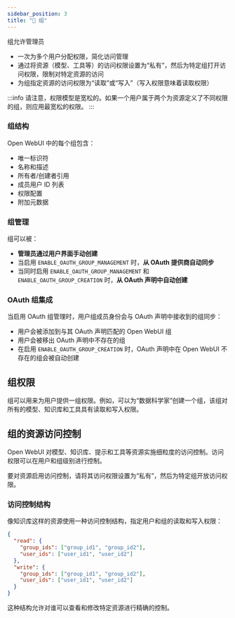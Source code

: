 ```yaml
---
sidebar_position: 3
title: "🔐 组"
---
```


组允许管理员
* 一次为多个用户分配权限，简化访问管理
* 通过将资源（模型、工具等）的访问权限设置为“私有”，然后为特定组打开访问权限，限制对特定资源的访问
* 为组指定资源的访问权限为“读取”或“写入”（写入权限意味着读取权限）

:::info
请注意，权限模型是宽松的。如果一个用户属于两个为资源定义了不同权限的组，则应用最宽松的权限。
:::

### 组结构

Open WebUI 中的每个组包含：

* 唯一标识符
* 名称和描述
* 所有者/创建者引用
* 成员用户 ID 列表
* 权限配置
* 附加元数据

### 组管理

组可以被：

* **管理员通过用户界面手动创建**
* 当启用 `ENABLE_OAUTH_GROUP_MANAGEMENT` 时，**从 OAuth 提供商自动同步**
* 当同时启用 `ENABLE_OAUTH_GROUP_MANAGEMENT` 和 `ENABLE_OAUTH_GROUP_CREATION` 时，**从 OAuth 声明中自动创建**
  

### OAuth 组集成

当启用 OAuth 组管理时，用户组成员身份会与 OAuth 声明中接收到的组同步：

* 用户会被添加到与其 OAuth 声明匹配的 Open WebUI 组
* 用户会被移出 OAuth 声明中不存在的组
* 在启用 `ENABLE_OAUTH_GROUP_CREATION` 时，OAuth 声明中在 Open WebUI 不存在的组会被自动创建

## 组权限

组可以用来为用户提供一组权限。例如，可以为“数据科学家”创建一个组，该组对所有的模型、知识库和工具具有读取和写入权限。

## 组的资源访问控制

Open WebUI 对模型、知识库、提示和工具等资源实施细粒度的访问控制。访问权限可以在用户和组级别进行控制。

要对资源启用访问控制，请将其访问权限设置为“私有”，然后为特定组开放访问权限。

### 访问控制结构

像知识库这样的资源使用一种访问控制结构，指定用户和组的读取和写入权限：

```json
{
  "read": {
    "group_ids": ["group_id1", "group_id2"],
    "user_ids": ["user_id1", "user_id2"]
  },
  "write": {
    "group_ids": ["group_id1", "group_id2"],
    "user_ids": ["user_id1", "user_id2"]
  }
}
```

这种结构允许对谁可以查看和修改特定资源进行精确的控制。
